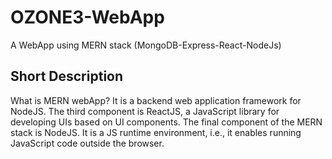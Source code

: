 # OZONE3-WebApp
A WebApp using MERN stack (MongoDB-Express-React-NodeJs)


Short Description
-----------------

What is MERN webApp?
It is a backend web application framework for NodeJS. The third component is ReactJS, a JavaScript library for developing UIs based on UI components. The final component of the MERN stack is NodeJS. It is a JS runtime environment, i.e., it enables running JavaScript code outside the browser.


